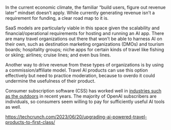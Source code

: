 In the current economic climate, the familiar “build users, figure out revenue later” mindset doesn’t apply. While currently generating revenue isn’t a requirement for funding, a clear road map to it is.

SaaS models are particularly viable in this space given the scalability and financial/operational requirements for hosting and running an AI app. There are many travel organizations out there that won’t be able to harness AI on their own, such as destination marketing organizations (DMOs) and tourism boards; hospitality groups; niche apps for certain kinds of travel like fishing or skiing; airlines; cruise lines; and even bus lines.

Another way to drive revenue from these types of organizations is by using a commission/affiliate model. Travel AI products can use this option effectively but need to practice moderation, because to overdo it could undermine the usefulness of their product.

Consumer subscription software (CSS) has worked well in [industries such as the outdoors](https://techcrunch.com/2021/08/17/taking-consumer-subscription-software-to-the-great-outdoors/) in recent years. The majority of OpenAI subscribers are individuals, so consumers seem willing to pay for sufficiently useful AI tools as well.

https://techcrunch.com/2023/06/20/upgrading-ai-powered-travel-products-to-first-class/